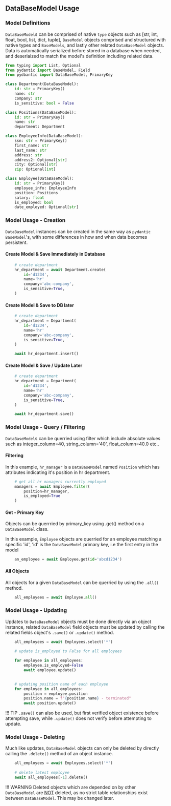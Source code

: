 ## DataBaseModel Usage

### Model Definitions
`DataBaseModel`s can be comprised of native `type` objects such as [str, int, float, bool, list, dict, tuple], `BaseModel` objects comprised and structured with native types and `BaseModels`, and lastly other related `DataBaseModel` objects. Data is automatically serialized before stored in a database when needed, and deseriaized to match the model's definition including related data. 

```python
from typing import List, Optional
from pydantic import BaseModel, Field
from pydbantic import DataBaseModel, PrimaryKey

class Department(DataBaseModel):
    id: str = PrimaryKey()
    name: str
    company: str
    is_sensitive: bool = False

class Positions(DataBaseModel):
    id: str = PrimaryKey()
    name: str
    department: Department

class EmployeeInfo(DataBaseModel):
    ssn: str = PrimaryKey()
    first_name: str
    last_name: str
    address: str
    address2: Optional[str]
    city: Optional[str]
    zip: Optional[int]

class Employee(DataBaseModel):
    id: str = PrimaryKey()
    employee_info: EmployeeInfo
    position: Positions
    salary: float
    is_employed: bool
    date_employed: Optional[str]
```

### Model Usage - Creation
`DataBaseModel` instances can be created in the same way as `pydantic` `BaseModel`'s, with some differences in how and when data becomes persistent.

#### Create Model & Save Immediately in Database

```python
    # create department 
    hr_department = await Department.create(
        id='d1234',
        name='hr'
        company='abc-company',
        is_sensitive=True,
    )
```
#### Create Model & Save to DB later

```python
    # create department 
    hr_department = Department(
        id='d1234',
        name='hr'
        company='abc-company',
        is_sensitive=True,
    )

    await hr_department.insert()
```

#### Create Model & Save / Update Later

```python
    # create department 
    hr_department = Department(
        id='d1234',
        name='hr'
        company='abc-company',
        is_sensitive=True,
    )

    await hr_department.save()

```

### Model Usage - Query / Filtering
`DataBaseModel`s can be querried using filter which include absolute values such as integer_column=40, string_column='40', float_column=40.0 etc.. 
 

#### Filtering
In this example, `hr_manager` is a `DataBaseModel` named `Position` which has attributes indicating it's position in hr department. 
```python
    # get all hr managers currently employed
    managers = await Employee.filter(
        position=hr_manager,
        is_employed=True
    )
```

#### Get - Primary Key
Objects can be querrried by primary_key using .get() method on a `DataBaseModel` class.


In this example, `Employee` objects are querried for an employee matching a specific 'id', 'id' is the `DataBaseModel` primary key, i.e the first entry in the model

```python
    an_employee = await Employee.get(id='abcd1234')
```

#### All Objects
All objects for a given `DataBaseModel` can be querried by using the `.all()` method. 

```python
    all_employees = await Employee.all()
```

### Model Usage - Updating
Updates to `DataBaseModel` objects must be done directly via an object instance, related `DataBaseModel` field objects must be updated by calling the related fields object's `.save()` or `.update()` method. 


```python
    all_employees = await Employees.select('*')
    
    # update is_employed to False for all employees

    for employee in all_employees:
        employee.is_employed=False
        await employee.update()

    
    # updating position name of each employee
    for employee in all_employees:
        position = employee.position
        position.name = f"{position.name} - terminated"
        await position.update()
```
!!! TIP
    `.save()` can also be used, but first verified object existence before attempting save, while `.update()` does not verify before attempting to update. 

### Model Usage - Deleting
Much like updates, `DataBaseModel` objects can only be deleted by directly calling the `.delete()` method of an object instance. 

```python
    all_employees = await Employees.select('*')
    
    # delete latest employee
    await all_employees[-1].delete()
```

!!! WARNING
    Deleted objects which are depended on by other `DataBaseModel` are <u>NOT</u> deleted, as no strict table relationships exist between `DataBaseModel`. This may be changed later. 
